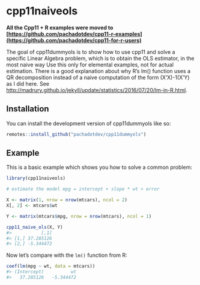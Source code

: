 
<!-- README.md is generated from README.Rmd. Please edit that file -->

# cpp11naiveols

**All the Cpp11 + R examples were moved to [https://github.com/pachadotdev/cpp11-r-examples](https://github.com/pachadotdev/cpp11-for-r-users)**

<!-- badges: start -->

<!-- badges: end -->

The goal of cpp11dummyols is to show how to use cpp11 and solve a
specific Linear Algebra problem, which is to obtain the OLS estimator,
in the most naive way Use this only for elemental examples, not for
actual estimation. There is a good explanation about why R’s lm()
function uses a QR decomposition instead of a naive computation of the
form (X’X)-1(X’Y) as I did here. See
<http://madrury.github.io/jekyll/update/statistics/2016/07/20/lm-in-R.html>.

## Installation

You can install the development version of cpp11dummyols like so:

``` r
remotes::install_github("pachadotdev/cpp11dummyols")
```

## Example

This is a basic example which shows you how to solve a common problem:

``` r
library(cpp11naiveols)

# estimate the model mpg = intercept + slope * wt + error

X <- matrix(1, nrow = nrow(mtcars), ncol = 2)
X[, 2] <- mtcars$wt

Y <- matrix(mtcars$mpg, nrow = nrow(mtcars), ncol = 1)

cpp11_naive_ols(X, Y)
#>           [,1]
#> [1,] 37.285126
#> [2,] -5.344472
```

Now let’s compare with the `lm()` function from R:

``` r
coef(lm(mpg ~ wt, data = mtcars))
#> (Intercept)          wt 
#>   37.285126   -5.344472
```
